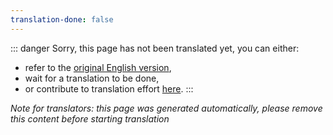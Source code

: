 ```yaml
---
translation-done: false
---
```

::: danger
Sorry, this page has not been translated yet, you can either:
- refer to the [original English version](<..\..\mapping\basic-lighting.md>),
- wait for a translation to be done,
- or contribute to translation effort [here](https://github.com/bsmg/wiki).
:::

_Note for translators: this page was generated automatically, please remove this content before starting translation_
